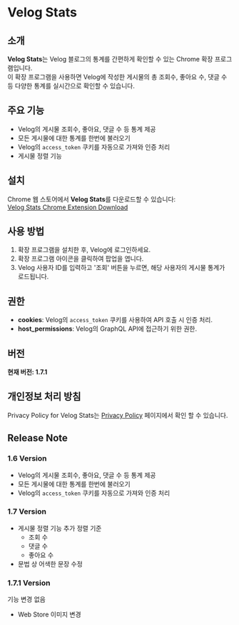 # Velog Stats

## 소개

**Velog Stats**는 Velog 블로그의 통계를 간편하게 확인할 수 있는 Chrome 확장 프로그램입니다.  
이 확장 프로그램을 사용하면 Velog에 작성한 게시물의 총 조회수, 좋아요 수, 댓글 수 등 다양한 통계를 실시간으로 확인할 수 있습니다.

## 주요 기능

- Velog의 게시물 조회수, 좋아요, 댓글 수 등 통계 제공
- 모든 게시물에 대한 통계를 한번에 불러오기
- Velog의 `access_token` 쿠키를 자동으로 가져와 인증 처리
- 게시물 정렬 기능

## 설치

Chrome 웹 스토어에서 **Velog Stats**를 다운로드할 수 있습니다:  
[Velog Stats Chrome Extension Download](https://chromewebstore.google.com/detail/velog-stats/dgdmogoodedabnaklhlohncclnjalfad?authuser=0&hl=en)

## 사용 방법

1. 확장 프로그램을 설치한 후, Velog에 로그인하세요.
2. 확장 프로그램 아이콘을 클릭하여 팝업을 엽니다.
3. Velog 사용자 ID를 입력하고 '조회' 버튼을 누르면, 해당 사용자의 게시물 통계가 로드됩니다.

## 권한

- **cookies**: Velog의 `access_token` 쿠키를 사용하여 API 호출 시 인증 처리.
- **host_permissions**: Velog의 GraphQL API에 접근하기 위한 권한.

## 버전

**현재 버전: 1.7.1**

## 개인정보 처리 방침

Privacy Policy for Velog Stats는 [Privacy Policy](https://sssungjin.github.io/velog-stats-chrome-extension/privacy-policy) 페이지에서 확인 할 수 있습니다.

## Release Note

### 1.6 Version

- Velog의 게시물 조회수, 좋아요, 댓글 수 등 통계 제공
- 모든 게시물에 대한 통계를 한번에 불러오기
- Velog의 `access_token` 쿠키를 자동으로 가져와 인증 처리

### 1.7 Version

- 게시물 정렬 기능 추가
  정렬 기준
  - 조회 수
  - 댓글 수
  - 좋아요 수
- 문법 상 어색한 문장 수정

### 1.7.1 Version

기능 변경 없음

- Web Store 이미지 변경
